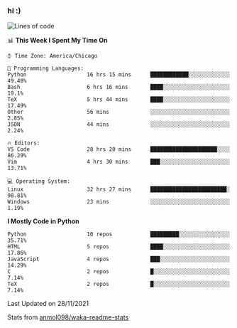 ### hi :)

<!--START_SECTION:waka-->
![Lines of code](https://img.shields.io/badge/From%20Hello%20World%20I%27ve%20Written-887829%20lines%20of%20code-blue)

📊 **This Week I Spent My Time On** 

```text
⌚︎ Time Zone: America/Chicago

💬 Programming Languages: 
Python                   16 hrs 15 mins      ████████████░░░░░░░░░░░░░   49.48% 
Bash                     6 hrs 16 mins       ████░░░░░░░░░░░░░░░░░░░░░   19.1% 
TeX                      5 hrs 44 mins       ████░░░░░░░░░░░░░░░░░░░░░   17.49% 
Other                    56 mins             ░░░░░░░░░░░░░░░░░░░░░░░░░   2.85% 
JSON                     44 mins             ░░░░░░░░░░░░░░░░░░░░░░░░░   2.24%

🔥 Editors: 
VS Code                  28 hrs 20 mins      █████████████████████░░░░   86.29% 
Vim                      4 hrs 30 mins       ███░░░░░░░░░░░░░░░░░░░░░░   13.71%

💻 Operating System: 
Linux                    32 hrs 27 mins      ████████████████████████░   98.81% 
Windows                  23 mins             ░░░░░░░░░░░░░░░░░░░░░░░░░   1.19%

```

**I Mostly Code in Python** 

```text
Python                   10 repos            █████████░░░░░░░░░░░░░░░░   35.71% 
HTML                     5 repos             ████░░░░░░░░░░░░░░░░░░░░░   17.86% 
JavaScript               4 repos             ███░░░░░░░░░░░░░░░░░░░░░░   14.29% 
C                        2 repos             █░░░░░░░░░░░░░░░░░░░░░░░░   7.14% 
TeX                      2 repos             █░░░░░░░░░░░░░░░░░░░░░░░░   7.14%

```



 Last Updated on 28/11/2021
<!--END_SECTION:waka-->

Stats from [anmol098/waka-readme-stats](https://github.com/anmol098/waka-readme-stats)
